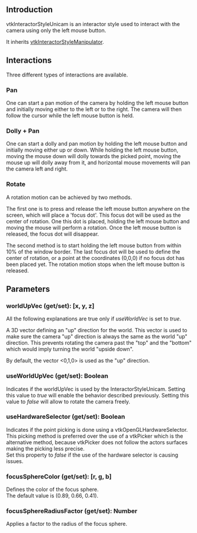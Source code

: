 ## Introduction

vtkInteractorStyleUnicam is an interactor style used to interact with the camera using only the left mouse button. 

It inherits [vtkInteractorStyleManipulator](Interaction_Style_InteractorStyleManipulator.html).

## Interactions

Three different types of interactions are available.

### Pan  

One can start a pan motion of the camera by holding the left mouse button and initially moving either to the left or to the right. The camera will then follow the cursor while the left mouse button is held.

### Dolly + Pan

One can start a dolly and pan motion by holding the left mouse button and initially moving either up or down. While holding the left mouse button, moving the mouse down will dolly towards the picked point, moving the mouse up will dolly away from it, and horizontal mouse movements will pan the camera left and right.

### Rotate

A rotation motion can be achieved by two methods.  

The first one is to press and release the left mouse button anywhere on the screen, which will place a 'focus dot'. This focus dot will be used as the center of rotation. One this dot is placed, holding the left mouse button and moving the mouse will perform a rotation. Once the left mouse button is released, the focus dot will disappear.  

The second method is to start holding the left mouse button from within 10% of the window border. The last focus dot will be used to define the center of rotation, or a point at the coordinates (0,0,0) if no focus dot has been placed yet. The rotation motion stops when the left mouse button is released.

## Parameters

### worldUpVec (get/set): [x, y, z]

All the following explanations are true only if *useWorldVec* is set to *true*.  

A 3D vector defining an "up" direction for the world. This vector is used to make sure the camera "up" direction is always the same as the world "up" direction. This prevents rotating the camera past the "top" and the "bottom" which would imply turning the world "upside down".  

By default, the vector <0,1,0> is used as the "up" direction.  

### useWorldUpVec (get/set): Boolean

Indicates if the worldUpVec is used by the InteractorStyleUnicam. Setting this value to *true* will enable the behavior described previously. Setting this value to *false* will allow to rotate the camera freely.

### useHardwareSelector (get/set): Boolean

Indicates if the point picking is done using a vtkOpenGLHardwareSelector. This picking method is preferred over the use of a vtkPicker which is the alternative method, because vtkPicker does not follow the actors surfaces making the picking less precise.  
Set this property to *false* if the use of the hardware selector is causing issues.

### focusSphereColor (get/set): [r, g, b]

Defines the color of the focus sphere.  
The default value is (0.89, 0.66, 0.41).

### focusSphereRadiusFactor (get/set): Number

Applies a factor to the radius of the focus sphere.
